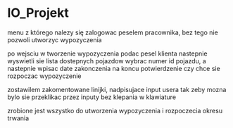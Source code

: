 # IO_Projekt

menu z którego nalezy się zalogowac peselem pracownika, bez tego nie pozwoli utworzyc wypozyczenia

po wejsciu w tworzenie wypozyczenia podac pesel klienta nastepnie wyswietli sie lista dostepnych pojazdow
wybrac numer id pojazdu, a nastepnie wpisac date zakonczenia na koncu potwierdzenie czy chce sie rozpoczac wypozyczenie

zostawilem zakomentowane linijki, nadpisujace input usera tak zeby mozna bylo sie przeklikac przez inputy bez klepania w klawiature

zrobione jest wszystko do utworzenia wypozyczenia i rozpoczecia okresu trwania
